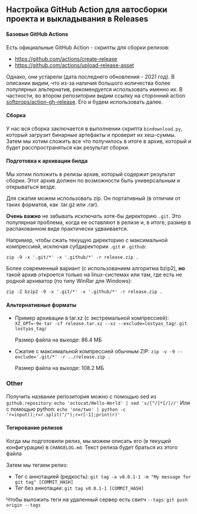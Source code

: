 ## Настройка GitHub Action для автосборки проекта и выкладывания в Releases

#### Базовые GitHub Actions
Есть официальные GitHub Action - скрипты для сборки релизов:
- https://github.com/actions/create-release
- https://github.com/actions/upload-release-asset

Однако, они устарели (дата последнего обновления - 2021 год).
В описании видим, что из-за наличия большого количества более популярных альтернатив,
рекомендуется использовать именно их.
В частности, во втором репозитории видим ссылку на сторонний action
[softprops/action-gh-release](https://github.com/softprops/action-gh-release).
Его и будем использовать далее.

#### Сборка

У нас вся сборка заключается в выполнении скрипта `bindownload.py`, который загрузит бинарные артефакты и проверит их хеш-суммы.
Затем мы хотим сложить все что получилось в итоге в архив, который и будет расспространяться
как результат сборки.


#### Подготовка к архивации билда

Мы хотим положить в релизы архив, который содержит результат сборки.
Этот архив должен по возможности быть универсальным и открываться везде.

Для сжатия можем использовать zip. Он портативный (в отличии от таких форматов, как .tar.gz или .rar).

**Очень важно** не забывать исключать хотя-бы директорию `.git`. Это популярная проблема, когда
ее оставляют в релизе и, в итоге, размер в распакованном виде практически удваивается.

Например, чтобы сжать текущую директорию с максимальной компрессией,
исключая субдиректории `.git` и `.github`:

`zip -9 -x '.git/*' -x '.github/*' -r release.zip .`

Более современный вариант (с использованием алгоритма bzip2), **но** такой архив
откроется только на linux-системах или там, где есть не родной архиватор (по типу WinRar для Windows):

`zip -Z bzip2 -9 -x '.git/*' -x '.github/*' -r release.zip .`

#### Альтернативные форматы
- Пример архивации в tar.xz (с экстремальной компрессией):
  `XZ_OPT=-9e tar -cf release.tar.xz --xz --exclude=lostyas_tag/.git lostyas_tag/`

  Размер файла на выходе: 86.4 МБ
- Сжатие с максимальной компрессией обычным ZIP:
  `zip -v -9 --exclude='.git/*' -r ../release.zip .`

  Размер файла на выходе: 108.2 МБ


### Other
Получить название репозитория можно с помощью sed из `github.repository`:
`echo 'octocat/Hello-World' | sed 's/[^/]*[/]//'`
Или с помощью python:
`echo 'one/two' | python -c 'r=input();r=r.split("/");r=r[-1];print(r)'`



#### Тегирование релизов

Когда мы подготовили релиз, мы можем описать его (в текущей конфигурации) в `CHANGELOG.md`. Текст релиза будет браться из этого файла

Затем мы тегаем релиз:
- Тег с аннотацией (редкость):
  `git tag -a v0.0.1-1 -m "My message for git tag" [COMMIT_HASH]`
- Тег без аннотации:
  `git tag v0.0.1-1 [COMMIT_HASH]`

Чтобы выложить теги на удаленный сервер есть свитч `--tags`:
`git push origin --tags`


